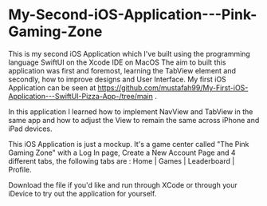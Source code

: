 # My-Second-iOS-Application---Pink-Gaming-Zone
This is my second iOS Application which I've built using the programming language SwiftUI on the Xcode IDE on MacOS
The aim to built this application was first and foremost, learning the TabView element and secondly, how to improve designs and User Interface.
My first iOS Application can be seen at https://github.com/mustafah99/My-First-iOS-Application---SwiftUI-Pizza-App-/tree/main .

In this application I learned how to implement NavView and TabView in the same app and how to adjust the View to remain the same across iPhone and iPad devices.


This iOS Application is just a mockup. It's a game center called "The Pink Gaming Zone" with a Log In page, Create a New Account Page and 4 different tabs, the following tabs are : Home | Games | Leaderboard | Profile. 

Download the file if you'd like and run through XCode or through your iDevice to try out the application for yourself.
